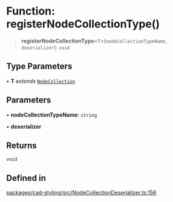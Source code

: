 # Function: registerNodeCollectionType()

> **registerNodeCollectionType**\<`T`\>(`nodeCollectionTypeName`, `deserializer`): `void`

## Type Parameters

• **T** *extends* [`NodeCollection`](../classes/NodeCollection.md)

## Parameters

• **nodeCollectionTypeName**: `string`

• **deserializer**

## Returns

`void`

## Defined in

[packages/cad-styling/src/NodeCollectionDeserializer.ts:156](https://github.com/cognitedata/reveal/blob/2acd9d17229d2bc8e309653b4d6a39ad941e44f1/viewer/packages/cad-styling/src/NodeCollectionDeserializer.ts#L156)
